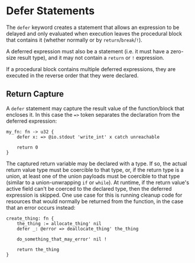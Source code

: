 # Defer Statements
The `defer` keyword creates a statement that allows an expression to be delayed and only evaluated when execution leaves the procedural block that contains it (whether normally or by `return`/`break`/`!`).

A deferred expression must also be a statement (i.e. it must have a zero-size result type), and it may not contain a `return` or `!` expression.

If a procedural block contains multiple deferred expressions, they are executed in the reverse order that they were declared.

## Return Capture
A `defer` statement may capture the result value of the function/block that encloses it.  In this case the `=>` token separates the declaration from the deferred expression:

```foot
my_fn: fn -> u32 {
    defer x: => @io.stdout 'write_int' x catch unreachable

    return 0
}
```

The captured return variable may be declared with a type.  If so, the actual return value type must be coercible to that type, or, if the return type is a union, at least one of the union payloads must be coercible to that type (similar to a union-unwrapping `if` or `while`).  At runtime, if the return value's active field can't be coerced to the declared type, then the deferred expression is skipped.  One use case for this is running cleanup code for resources that would normally be returned from the function, in the case that
an error occurs instead:

```foot
create_thing: fn {
    the_thing := allocate_thing' nil
    defer _: @error => deallocate_thing' the_thing

    do_something_that_may_error' nil !

    return the_thing
}
```
